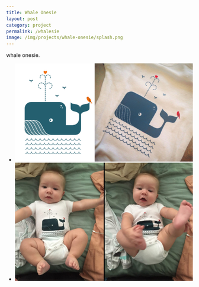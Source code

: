 ```yaml
---
title: Whale Onesie
layout: post
category: project
permalink: /whalesie
image: /img/projects/whale-onesie/splash.png
---
```


<div class='desc fixed'>
	<p>whale onesie.</p>
</div>


<ul class='img-column'>
 	<li><img src='/img/projects/whale-onesie/full.jpg' alt='whale-1'/></li>
 	<li><img src='/img/projects/whale-onesie/02.jpg' alt='whale-3'/></li>
 </ul> 